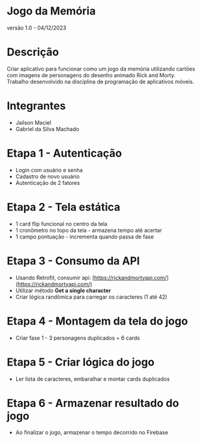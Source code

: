 
# Jogo da Memória
versão 1.0 - 04/12/2023

# Descrição
Criar aplicativo para funcionar como um jogo da memória utilizando cartões com imagens de personagens do desenho animado Rick and Morty.
Trabalho desenvolvido na disciplina de programação de aplicativos móveis.

# Integrantes
* Jailson Maciel
* Gabriel da Silva Machado

# Etapa 1 - Autenticação
* Login com usuário e senha
* Cadastro de novo usuário
* Autenticação de 2 fatores

# Etapa 2 - Tela estática
* 1 card flip funcional no centro da tela
* 1 cronômetro no topo da tela - armazena tempo até acertar
* 1 campo pontuação - incrementa quando passa de fase

# Etapa 3 - Consumo da API
* Usando Retrofit, consumir api: [https://rickandmortyapi.com/](https://rickandmortyapi.com/)
* Utilizar método **Get a single character**
* Criar lógica randômica para carregar os caracteres (1 até 42)

# Etapa 4 - Montagem da tela do jogo
* Criar fase 1 - 3 personagens duplicados = 6 cards

# Etapa 5 - Criar lógica do jogo
* Ler lista de caracteres, embaralhar e montar cards duplicados

# Etapa 6 - Armazenar resultado do jogo
* Ao finalizar o jogo, armazenar o tempo decorrido no Firebase
